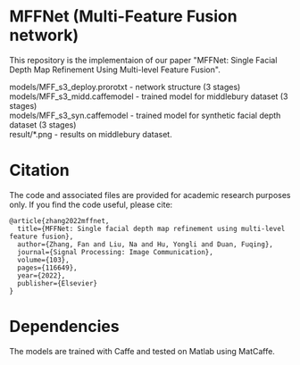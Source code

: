 # MFFNet (Multi-Feature Fusion network)
This repository is the implementaion of our paper "MFFNet: Single Facial Depth Map Refinement Using
Multi-level Feature Fusion".  
  
models/MFF_s3_deploy.prorotxt - network structure (3 stages)  
models/MFF_s3_midd.caffemodel - trained model for middlebury dataset (3 stages)  
models/MFF_s3_syn.caffemodel - trained model for synthetic facial depth dataset (3 stages)  
result/*.png - results on middlebury dataset.  


# Citation
The code and associated files are provided for academic research purposes only. If you find the code useful, please cite:  
```
@article{zhang2022mffnet,
  title={MFFNet: Single facial depth map refinement using multi-level feature fusion},
  author={Zhang, Fan and Liu, Na and Hu, Yongli and Duan, Fuqing},
  journal={Signal Processing: Image Communication},
  volume={103},
  pages={116649},
  year={2022},
  publisher={Elsevier}
}
```

# Dependencies
The models are trained with Caffe and tested on Matlab using MatCaffe. 

